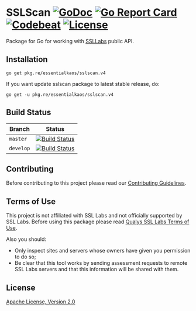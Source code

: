 # SSLScan [![GoDoc](https://godoc.org/pkg.re/essentialkaos/sslscan.v4?status.svg)](https://godoc.org/pkg.re/essentialkaos/sslscan.v4) [![Go Report Card](https://goreportcard.com/badge/github.com/essentialkaos/sslscan)](https://goreportcard.com/report/github.com/essentialkaos/sslscan) [![Codebeat](https://codebeat.co/badges/59a17b0e-b974-425e-a442-b9bcc3ccf7c0)](https://codebeat.co/projects/github-com-essentialkaos-sslscan) [![License](https://gh.kaos.io/apache2.svg)](LICENSE)

Package for Go for working with [SSLLabs](https://www.ssllabs.com) public API.

## Installation

````
go get pkg.re/essentialkaos/sslscan.v4
````

If you want update sslscan package to latest stable release, do:

````
go get -u pkg.re/essentialkaos/sslscan.v4
````

## Build Status

| Branch | Status |
|------------|--------|
| `master` | [![Build Status](https://travis-ci.org/essentialkaos/sslscan.svg?branch=master)](https://travis-ci.org/essentialkaos/sslscan) |
| `develop` | [![Build Status](https://travis-ci.org/essentialkaos/sslscan.svg?branch=develop)](https://travis-ci.org/essentialkaos/sslscan) |

## Contributing

Before contributing to this project please read our [Contributing Guidelines](https://github.com/essentialkaos/contributing-guidelines#contributing-guidelines).

## Terms of Use

This project is not affiliated with SSL Labs and not officially supported by SSL Labs. Before using this package please read [Qualys SSL Labs Terms of Use](https://www.ssllabs.com/downloads/Qualys_SSL_Labs_Terms_of_Use.pdf).

Also you should:

* Only inspect sites and servers whose owners have given you permission to do so;
* Be clear that this tool works by sending assessment requests to remote SSL Labs servers and that this information will be shared with them.

## License

[Apache License, Version 2.0](http://www.apache.org/licenses/LICENSE-2.0)
